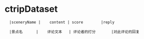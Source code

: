 # ctripDataset

    
      |sceneryName |	content	| score	       |reply
      
      |景点名      |	 评论文本  	| 评论者的打分       |对此评论的回复
